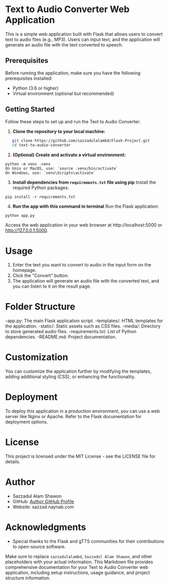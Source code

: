 # Text to Audio Converter Web Application

This is a simple web application built with Flask that allows users to convert text to audio files (e.g., MP3). Users can input text, and the application will generate an audio file with the text converted to speech.

## Prerequisites

Before running the application, make sure you have the following prerequisites installed:

- Python (3.6 or higher)
- Virtual environment (optional but recommended)

## Getting Started

Follow these steps to set up and run the Text to Audio Converter:

1. **Clone the repository to your local machine:**

```bash
   git clone https://github.com/sazzadulalambd/Flask-Project.git
   cd text-to-audio-converter
```

2. **(Optional) Create and activate a virtual environment:**

```
python -m venv .venv
On Unix or MacOS, use: `source .venv/bin/activate`
On Windows, use: `venv\Scripts\activate`
```

3. **Install dependencies from `requirements.txt` file using pip**
    Install the required Python packages:

```
pip install -r requirements.txt
```

4. **Run the app with this command in terminal**
   Run the Flask application:

```
python app.py
```

Access the web application in your web browser at http://localhost:5000 or http://127.0.0.1:5000.

# Usage

1. Enter the text you want to convert to audio in the input form on the homepage.
2. Click the "Convert" button.
3. The application will generate an audio file with the converted text, and you can listen to it on the result page.

# Folder Structure
-app.py: The main Flask application script.
-templates/: HTML templates for the application.
-static/: Static assets such as CSS files.
-media/: Directory to store generated audio files.
-requirements.txt: List of Python dependencies.
-README.md: Project documentation.

# Customization
You can customize the application further by modifying the templates, adding additional styling (CSS), or enhancing the functionality.

# Deployment

To deploy this application in a production environment, you can use a web server like Nginx or Apache. Refer to the Flask documentation for deployment options.

# License

This project is licensed under the MIT License - see the LICENSE file for details.

# Author

- Sazzadul Alam Shawon
- GitHub: [Author GitHub Profile](https://github.com/sazzadulalambd)
- Website: sazzad.naynab.com

# Acknowledgments

- Special thanks to the Flask and gTTS communities for their contributions to open-source software.

Make sure to replace `sazzadulalambd`, `Sazzadul Alam Shawon`, and other placeholders with your actual information. This Markdown file provides comprehensive documentation for your Text to Audio Converter web application, including setup instructions, usage guidance, and project structure information.
